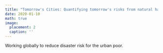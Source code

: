 ```yaml
---
title: "Tomorrow's Cities: Quantifying tomorrow's risks from natural hazards"
date: 2020-01-10
math: true
image:
  placement: 2
  caption: ''
---
```


Working globally to reduce disaster risk for the urban poor.